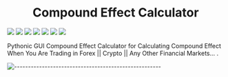 <h1 align="center"> 
    Compound Effect Calculator
</h1>


![](https://img.shields.io/badge/made%20by-Stphen-informational)
![](https://img.shields.io/badge/language-python-blueviolet)
![](https://img.shields.io/badge/last%20version-v.1.2-success)
![](https://badges.frapsoft.com/os/v1/open-source.svg?v=103)
![](https://img.shields.io/github/issues/E-Kiani/Compound-Effect-Calculator?style=plastic)
![](https://img.shields.io/github/forks/E-Kiani/Compound-Effect-Calculator?style=plastic)
![](https://img.shields.io/github/stars/E-Kiani/Compound-Effect-Calculator?color=gold&style=plastic)


Pythonic GUI Compound Effect Calculator for Calculating Compound Effect When You Are Trading in Forex || Crypto || Any Other Financial Markets... .

![-----------------------------------------------------](https://raw.githubusercontent.com/andreasbm/readme/master/assets/lines/rainbow.png)

